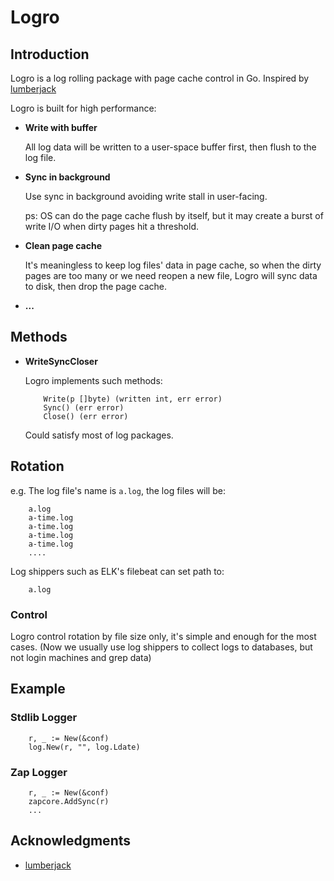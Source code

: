 Logro
===

## Introduction

Logro is a log rolling package with page cache control in Go. Inspired by [lumberjack](https://github.com/natefinch/lumberjack)

Logro is built for high performance:

- __Write with buffer__

    All log data will be written to a user-space buffer first, 
    then flush to the log file.
    
- __Sync in background__

    Use sync in background avoiding write stall in user-facing.
    
    ps: OS can do the page cache flush by itself, 
        but it may create a burst of write I/O when dirty pages hit a threshold.
    
- __Clean page cache__

    It's meaningless to keep log files' data in page cache,
    so when the dirty pages are too many or we need reopen a new file,
    Logro will sync data to disk, then drop the page cache.
    
- __...__
    
## Methods

- __WriteSyncCloser__

    Logro implements such methods:

    ```
        Write(p []byte) (written int, err error)
        Sync() (err error)
        Close() (err error)
    ```

    Could satisfy most of log packages.
    
## Rotation

e.g. The log file's name is ```a.log```, the log files will be:

```
    a.log
    a-time.log
    a-time.log
    a-time.log
    a-time.log
    ....
```

Log shippers such as ELK's filebeat can set path to:
    
```
    a.log    
```

### Control

Logro control rotation by file size only, it's simple and enough for the most cases.
(Now we usually use log shippers to collect logs to databases,
but not login machines and grep data)
    
## Example

### Stdlib Logger

```
    r, _ := New(&conf)
    log.New(r, "", log.Ldate)
```

### Zap Logger

```
    r, _ := New(&conf)
    zapcore.AddSync(r)
    ...
```

## Acknowledgments

- [lumberjack](https://github.com/natefinch/lumberjack)
